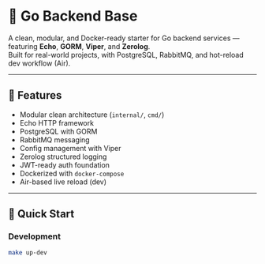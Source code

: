 # 🧱 Go Backend Base

A clean, modular, and Docker-ready starter for Go backend services — featuring **Echo**, **GORM**, **Viper**, and **Zerolog**.  
Built for real-world projects, with PostgreSQL, RabbitMQ, and hot-reload dev workflow (Air).

---

## 🚀 Features
- Modular clean architecture (`internal/`, `cmd/`)
- Echo HTTP framework
- PostgreSQL with GORM
- RabbitMQ messaging
- Config management with Viper
- Zerolog structured logging
- JWT-ready auth foundation
- Dockerized with `docker-compose`
- Air-based live reload (dev)

---

## 🧰 Quick Start

### Development
```bash
make up-dev
